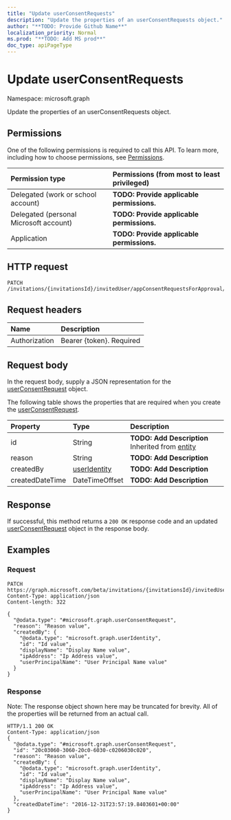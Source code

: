 ```yaml
---
title: "Update userConsentRequests"
description: "Update the properties of an userConsentRequests object."
author: "**TODO: Provide Github Name**"
localization_priority: Normal
ms.prod: "**TODO: Add MS prod**"
doc_type: apiPageType
---
```


# Update userConsentRequests

Namespace: microsoft.graph

Update the properties of an userConsentRequests object.

## Permissions
One of the following permissions is required to call this API. To learn more, including how to choose permissions, see [Permissions](/concepts/permissions-reference.md).

|Permission type|Permissions (from most to least privileged)|
|:---|:---|
|Delegated (work or school account)|**TODO: Provide applicable permissions.**|
|Delegated (personal Microsoft account)|**TODO: Provide applicable permissions.**|
|Application|**TODO: Provide applicable permissions.**|

## HTTP request
<!-- {
  "blockType": "ignored"
}
-->
``` http
PATCH /invitations/{invitationsId}/invitedUser/appConsentRequestsForApproval/{appConsentRequestId}/userConsentRequests
```

## Request headers
|Name|Description|
|:---|:---|
|Authorization|Bearer {token}. Required|

## Request body
In the request body, supply a JSON representation for the [userConsentRequest](../resources/userconsentrequest.md) object.

The following table shows the properties that are required when you create the [userConsentRequest](../resources/userconsentrequest.md).

|Property|Type|Description|
|:---|:---|:---|
|id|String|**TODO: Add Description** Inherited from [entity](../resources/entity.md)|
|reason|String|**TODO: Add Description**|
|createdBy|[userIdentity](../resources/useridentity.md)|**TODO: Add Description**|
|createdDateTime|DateTimeOffset|**TODO: Add Description**|



## Response
If successful, this method returns a `200 OK` response code and an updated [userConsentRequest](../resources/userconsentrequest.md) object in the response body.

## Examples

### Request
<!-- {
  "blockType": "request",
  "name": "update_userconsentrequests"
}
-->
``` http
PATCH https://graph.microsoft.com/beta/invitations/{invitationsId}/invitedUser/appConsentRequestsForApproval/{appConsentRequestId}/userConsentRequests
Content-Type: application/json
Content-length: 322

{
  "@odata.type": "#microsoft.graph.userConsentRequest",
  "reason": "Reason value",
  "createdBy": {
    "@odata.type": "microsoft.graph.userIdentity",
    "id": "Id value",
    "displayName": "Display Name value",
    "ipAddress": "Ip Address value",
    "userPrincipalName": "User Principal Name value"
  }
}
```

### Response
Note: The response object shown here may be truncated for brevity. All of the properties will be returned from an actual call.
<!-- {
  "blockType": "response",
  "truncated": true
}
-->
``` http
HTTP/1.1 200 OK
Content-Type: application/json
{
  "@odata.type": "#microsoft.graph.userConsentRequest",
  "id": "20c03060-3060-20c0-6030-c0206030c020",
  "reason": "Reason value",
  "createdBy": {
    "@odata.type": "microsoft.graph.userIdentity",
    "id": "Id value",
    "displayName": "Display Name value",
    "ipAddress": "Ip Address value",
    "userPrincipalName": "User Principal Name value"
  },
  "createdDateTime": "2016-12-31T23:57:19.8403601+00:00"
}
```


